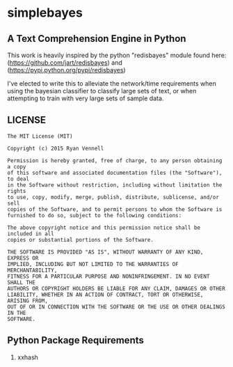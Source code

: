simplebayes
===========
A Text Comprehension Engine in Python
-------------------------------------

This work is heavily inspired by the python "redisbayes" module found here:
(https://github.com/jart/redisbayes) and (https://pypi.python.org/pypi/redisbayes)

I've elected to write this to alleviate the network/time requirements when
using the bayesian classifier to classify large sets of text, or when
attempting to train with very large sets of sample data.

LICENSE
------
```
The MIT License (MIT)

Copyright (c) 2015 Ryan Vennell

Permission is hereby granted, free of charge, to any person obtaining a copy
of this software and associated documentation files (the "Software"), to deal
in the Software without restriction, including without limitation the rights
to use, copy, modify, merge, publish, distribute, sublicense, and/or sell
copies of the Software, and to permit persons to whom the Software is
furnished to do so, subject to the following conditions:

The above copyright notice and this permission notice shall be included in all
copies or substantial portions of the Software.

THE SOFTWARE IS PROVIDED "AS IS", WITHOUT WARRANTY OF ANY KIND, EXPRESS OR
IMPLIED, INCLUDING BUT NOT LIMITED TO THE WARRANTIES OF MERCHANTABILITY,
FITNESS FOR A PARTICULAR PURPOSE AND NONINFRINGEMENT. IN NO EVENT SHALL THE
AUTHORS OR COPYRIGHT HOLDERS BE LIABLE FOR ANY CLAIM, DAMAGES OR OTHER
LIABILITY, WHETHER IN AN ACTION OF CONTRACT, TORT OR OTHERWISE, ARISING FROM,
OUT OF OR IN CONNECTION WITH THE SOFTWARE OR THE USE OR OTHER DEALINGS IN THE
SOFTWARE.
```

Python Package Requirements
---------------------------
1. xxhash